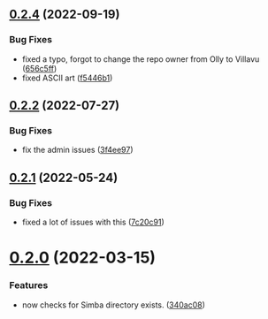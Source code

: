 ## [0.2.4](https://github.com/Torwent/wasp-setup/compare/v0.2.3...v0.2.4) (2022-09-19)


### Bug Fixes

* fixed a typo, forgot to change the repo owner from Olly to Villavu ([656c5ff](https://github.com/Torwent/wasp-setup/commit/656c5ffe01424462bc893effebbcead920a533f5))
* fixed ASCII art ([f5446b1](https://github.com/Torwent/wasp-setup/commit/f5446b1e416feb9c9168f8ac986f7286d9f1f1bc))



## [0.2.2](https://github.com/Torwent/wasp-setup/compare/v0.2.1...v0.2.2) (2022-07-27)


### Bug Fixes

* fix the admin issues ([3f4ee97](https://github.com/Torwent/wasp-setup/commit/3f4ee9730e947b3d27543a1f2a728be8202f9e83))



## [0.2.1](https://github.com/Torwent/wasp-setup/compare/v0.2.0...v0.2.1) (2022-05-24)


### Bug Fixes

* fixed a lot of issues with this ([7c20c91](https://github.com/Torwent/wasp-setup/commit/7c20c912724ca776d11168b0da55562f784557f5))



# [0.2.0](https://github.com/Torwent/wasp-setup/compare/v0.1.6...v0.2.0) (2022-03-15)


### Features

* now checks for Simba directory exists. ([340ac08](https://github.com/Torwent/wasp-setup/commit/340ac08607d68381d252ee4f73795e94fce1a9e0))



